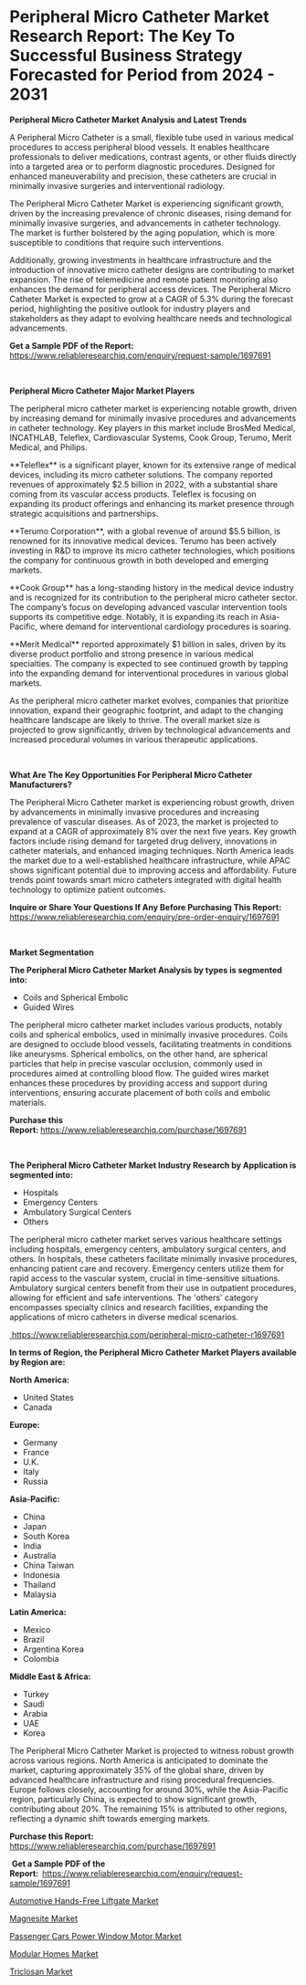<p><h1>Peripheral Micro Catheter Market Research Report: The Key To Successful Business Strategy Forecasted for Period from 2024 - 2031</h1></p><p><strong>Peripheral Micro Catheter Market Analysis and Latest Trends</strong></p>
<p><p>A Peripheral Micro Catheter is a small, flexible tube used in various medical procedures to access peripheral blood vessels. It enables healthcare professionals to deliver medications, contrast agents, or other fluids directly into a targeted area or to perform diagnostic procedures. Designed for enhanced maneuverability and precision, these catheters are crucial in minimally invasive surgeries and interventional radiology.</p><p>The Peripheral Micro Catheter Market is experiencing significant growth, driven by the increasing prevalence of chronic diseases, rising demand for minimally invasive surgeries, and advancements in catheter technology. The market is further bolstered by the aging population, which is more susceptible to conditions that require such interventions. </p><p>Additionally, growing investments in healthcare infrastructure and the introduction of innovative micro catheter designs are contributing to market expansion. The rise of telemedicine and remote patient monitoring also enhances the demand for peripheral access devices. The Peripheral Micro Catheter Market is expected to grow at a CAGR of 5.3% during the forecast period, highlighting the positive outlook for industry players and stakeholders as they adapt to evolving healthcare needs and technological advancements.</p></p>
<p><strong>Get a Sample PDF of the Report:&nbsp;</strong> <a href="https://www.reliableresearchiq.com/enquiry/request-sample/1697691?utm_campaign=1094&utm_medium=2&utm_source=Github&utm_content=ia&utm_term=03102024&utm_id=peripheral-micro-catheter">https://www.reliableresearchiq.com/enquiry/request-sample/1697691</a></p>
<p>&nbsp;</p>
<p><strong>Peripheral Micro Catheter Major Market Players</strong></p>
<p><p>The peripheral micro catheter market is experiencing notable growth, driven by increasing demand for minimally invasive procedures and advancements in catheter technology. Key players in this market include BrosMed Medical, INCATHLAB, Teleflex, Cardiovascular Systems, Cook Group, Terumo, Merit Medical, and Philips.</p><p>**Teleflex** is a significant player, known for its extensive range of medical devices, including its micro catheter solutions. The company reported revenues of approximately $2.5 billion in 2022, with a substantial share coming from its vascular access products. Teleflex is focusing on expanding its product offerings and enhancing its market presence through strategic acquisitions and partnerships.</p><p>**Terumo Corporation**, with a global revenue of around $5.5 billion, is renowned for its innovative medical devices. Terumo has been actively investing in R&D to improve its micro catheter technologies, which positions the company for continuous growth in both developed and emerging markets.</p><p>**Cook Group** has a long-standing history in the medical device industry and is recognized for its contribution to the peripheral micro catheter sector. The company’s focus on developing advanced vascular intervention tools supports its competitive edge. Notably, it is expanding its reach in Asia-Pacific, where demand for interventional cardiology procedures is soaring.</p><p>**Merit Medical** reported approximately $1 billion in sales, driven by its diverse product portfolio and strong presence in various medical specialties. The company is expected to see continued growth by tapping into the expanding demand for interventional procedures in various global markets.</p><p>As the peripheral micro catheter market evolves, companies that prioritize innovation, expand their geographic footprint, and adapt to the changing healthcare landscape are likely to thrive. The overall market size is projected to grow significantly, driven by technological advancements and increased procedural volumes in various therapeutic applications.</p></p>
<p>&nbsp;</p>
<p><strong>What Are The Key Opportunities For Peripheral Micro Catheter Manufacturers?</strong></p>
<p><p>The Peripheral Micro Catheter market is experiencing robust growth, driven by advancements in minimally invasive procedures and increasing prevalence of vascular diseases. As of 2023, the market is projected to expand at a CAGR of approximately 8% over the next five years. Key growth factors include rising demand for targeted drug delivery, innovations in catheter materials, and enhanced imaging techniques. North America leads the market due to a well-established healthcare infrastructure, while APAC shows significant potential due to improving access and affordability. Future trends point towards smart micro catheters integrated with digital health technology to optimize patient outcomes.</p></p>
<p><strong>Inquire or Share Your Questions If Any Before Purchasing This Report:</strong> <a href="https://www.reliableresearchiq.com/enquiry/pre-order-enquiry/1697691?utm_campaign=1094&utm_medium=2&utm_source=Github&utm_content=ia&utm_term=03102024&utm_id=peripheral-micro-catheter">https://www.reliableresearchiq.com/enquiry/pre-order-enquiry/1697691</a></p>
<p>&nbsp;</p>
<p><strong>Market Segmentation</strong></p>
<p><strong>The Peripheral Micro Catheter Market Analysis by types is segmented into:</strong></p>
<p><ul><li>Coils and Spherical Embolic</li><li>Guided Wires</li></ul></p>
<p><p>The peripheral micro catheter market includes various products, notably coils and spherical embolics, used in minimally invasive procedures. Coils are designed to occlude blood vessels, facilitating treatments in conditions like aneurysms. Spherical embolics, on the other hand, are spherical particles that help in precise vascular occlusion, commonly used in procedures aimed at controlling blood flow. The guided wires market enhances these procedures by providing access and support during interventions, ensuring accurate placement of both coils and embolic materials.</p></p>
<p><strong>Purchase this Report:&nbsp;</strong><a href="https://www.reliableresearchiq.com/purchase/1697691?utm_campaign=1094&utm_medium=2&utm_source=Github&utm_content=ia&utm_term=03102024&utm_id=peripheral-micro-catheter">https://www.reliableresearchiq.com/purchase/1697691</a></p>
<p>&nbsp;</p>
<p><strong>The Peripheral Micro Catheter Market Industry Research by Application is segmented into:</strong></p>
<p><ul><li>Hospitals</li><li>Emergency Centers</li><li>Ambulatory Surgical Centers</li><li>Others</li></ul></p>
<p><p>The peripheral micro catheter market serves various healthcare settings including hospitals, emergency centers, ambulatory surgical centers, and others. In hospitals, these catheters facilitate minimally invasive procedures, enhancing patient care and recovery. Emergency centers utilize them for rapid access to the vascular system, crucial in time-sensitive situations. Ambulatory surgical centers benefit from their use in outpatient procedures, allowing for efficient and safe interventions. The 'others' category encompasses specialty clinics and research facilities, expanding the applications of micro catheters in diverse medical scenarios.</p></p>
<p><a href="https://www.reliableresearchiq.com/peripheral-micro-catheter-r1697691?utm_campaign=1094&utm_medium=2&utm_source=Github&utm_content=ia&utm_term=03102024&utm_id=peripheral-micro-catheter">&nbsp;https://www.reliableresearchiq.com/peripheral-micro-catheter-r1697691</a></p>
<p><strong>In terms of Region, the Peripheral Micro Catheter Market Players available by Region are:</strong></p>
<p>
    <p> <strong> North America: </strong>
        <ul>
            <li>United States</li>
            <li>Canada</li>
        </ul>
        </p> 
    <p> <strong> Europe: </strong>
        <ul>
            <li>Germany</li>
            <li>France</li>
            <li>U.K.</li>
            <li>Italy</li>
            <li>Russia</li>
        </ul>
        </p> 
    <p> <strong> Asia-Pacific: </strong>
        <ul>
            <li>China</li>
            <li>Japan</li>
            <li>South Korea</li>
            <li>India</li>
            <li>Australia</li>
            <li>China Taiwan</li>
            <li>Indonesia</li>
            <li>Thailand</li>
            <li>Malaysia</li>
        </ul>
        </p> 
    <p> <strong> Latin America: </strong>
        <ul>
            <li>Mexico</li>
            <li>Brazil</li>
            <li>Argentina Korea</li>
            <li>Colombia</li>
        </ul>
        </p> 
    <p> <strong> Middle East & Africa: </strong>
        <ul>
            <li>Turkey</li>
            <li>Saudi</li>
            <li>Arabia</li>
            <li>UAE</li>
            <li>Korea</li>
        </ul>
    </p>
    </p>
<p><p>The Peripheral Micro Catheter Market is projected to witness robust growth across various regions. North America is anticipated to dominate the market, capturing approximately 35% of the global share, driven by advanced healthcare infrastructure and rising procedural frequencies. Europe follows closely, accounting for around 30%, while the Asia-Pacific region, particularly China, is expected to show significant growth, contributing about 20%. The remaining 15% is attributed to other regions, reflecting a dynamic shift towards emerging markets.</p></p>
<p><strong>Purchase this Report: </strong><a href="https://www.reliableresearchiq.com/purchase/1697691?utm_campaign=1094&utm_medium=2&utm_source=Github&utm_content=ia&utm_term=03102024&utm_id=peripheral-micro-catheter">https://www.reliableresearchiq.com/purchase/1697691</a></p>
<p>&nbsp;<strong>Get a Sample PDF of the Report:&nbsp;&nbsp;</strong><a href="https://www.reliableresearchiq.com/enquiry/request-sample/1697691?utm_campaign=1094&utm_medium=2&utm_source=Github&utm_content=ia&utm_term=03102024&utm_id=peripheral-micro-catheter">https://www.reliableresearchiq.com/enquiry/request-sample/1697691</a></p>
<p><strong></strong></p>
<p><p><a href="https://github.com/SotoRodolfo12/Market-Research-Report-List-1/blob/main/automotive-hands-free-liftgate-market.md?utm_campaign=1094&utm_medium=2&utm_source=Github&utm_content=ia&utm_term=03102024&utm_id=peripheral-micro-catheter">Automotive Hands-Free Liftgate Market</a></p><p><a href="https://www.linkedin.com/pulse/magnesite-market-global-insights-regional-analysis-2024-2031-tasrf?utm_campaign=1094&utm_medium=2&utm_source=Github&utm_content=ia&utm_term=03102024&utm_id=peripheral-micro-catheter">Magnesite Market</a></p><p><a href="https://github.com/SaraPrifti82/Market-Research-Report-List-1/blob/main/passenger-cars-power-window-motor-market.md?utm_campaign=1094&utm_medium=2&utm_source=Github&utm_content=ia&utm_term=03102024&utm_id=peripheral-micro-catheter">Passenger Cars Power Window Motor Market</a></p><p><a href="https://www.linkedin.com/pulse/investment-opportunities-modular-homes-sector-risk-analysis-roi-rojlf?utm_campaign=1094&utm_medium=2&utm_source=Github&utm_content=ia&utm_term=03102024&utm_id=peripheral-micro-catheter">Modular Homes Market</a></p><p><a href="https://www.linkedin.com/pulse/triclosan-market-evolution-global-trends-regional-dynamics-pmqbf?utm_campaign=1094&utm_medium=2&utm_source=Github&utm_content=ia&utm_term=03102024&utm_id=peripheral-micro-catheter">Triclosan Market</a></p></p>